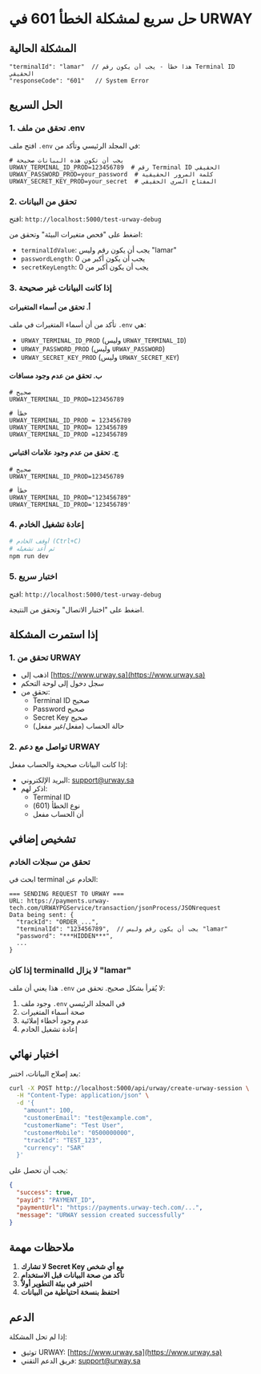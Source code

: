 # حل سريع لمشكلة الخطأ 601 في URWAY

## المشكلة الحالية
```
"terminalId": "lamar"  // هذا خطأ - يجب أن يكون رقم Terminal ID الحقيقي
"responseCode": "601"   // System Error
```

## الحل السريع

### 1. تحقق من ملف .env
افتح ملف `.env` في المجلد الرئيسي وتأكد من:

```env
# يجب أن تكون هذه البيانات صحيحة
URWAY_TERMINAL_ID_PROD=123456789  # رقم Terminal ID الحقيقي
URWAY_PASSWORD_PROD=your_password  # كلمة المرور الحقيقية
URWAY_SECRET_KEY_PROD=your_secret  # المفتاح السري الحقيقي
```

### 2. تحقق من البيانات
افتح: `http://localhost:5000/test-urway-debug`

اضغط على "فحص متغيرات البيئة" وتحقق من:
- `terminalIdValue`: يجب أن يكون رقم وليس "lamar"
- `passwordLength`: يجب أن يكون أكبر من 0
- `secretKeyLength`: يجب أن يكون أكبر من 0

### 3. إذا كانت البيانات غير صحيحة

#### أ. تحقق من أسماء المتغيرات
تأكد من أن أسماء المتغيرات في ملف `.env` هي:
- `URWAY_TERMINAL_ID_PROD` (وليس `URWAY_TERMINAL_ID`)
- `URWAY_PASSWORD_PROD` (وليس `URWAY_PASSWORD`)
- `URWAY_SECRET_KEY_PROD` (وليس `URWAY_SECRET_KEY`)

#### ب. تحقق من عدم وجود مسافات
```env
# صحيح
URWAY_TERMINAL_ID_PROD=123456789

# خطأ
URWAY_TERMINAL_ID_PROD = 123456789
URWAY_TERMINAL_ID_PROD= 123456789
URWAY_TERMINAL_ID_PROD =123456789
```

#### ج. تحقق من عدم وجود علامات اقتباس
```env
# صحيح
URWAY_TERMINAL_ID_PROD=123456789

# خطأ
URWAY_TERMINAL_ID_PROD="123456789"
URWAY_TERMINAL_ID_PROD='123456789'
```

### 4. إعادة تشغيل الخادم
```bash
# أوقف الخادم (Ctrl+C)
# ثم أعد تشغيله
npm run dev
```

### 5. اختبار سريع
افتح: `http://localhost:5000/test-urway-debug`

اضغط على "اختبار الاتصال" وتحقق من النتيجة.

## إذا استمرت المشكلة

### 1. تحقق من URWAY
- اذهب إلى [https://www.urway.sa](https://www.urway.sa)
- سجل دخول إلى لوحة التحكم
- تحقق من:
  - Terminal ID صحيح
  - Password صحيح
  - Secret Key صحيح
  - حالة الحساب (مفعل/غير مفعل)

### 2. تواصل مع دعم URWAY
إذا كانت البيانات صحيحة والحساب مفعل:
- البريد الإلكتروني: support@urway.sa
- اذكر لهم:
  - Terminal ID
  - نوع الخطأ (601)
  - أن الحساب مفعل

## تشخيص إضافي

### تحقق من سجلات الخادم
ابحث في terminal الخادم عن:
```
=== SENDING REQUEST TO URWAY ===
URL: https://payments.urway-tech.com/URWAYPGService/transaction/jsonProcess/JSONrequest
Data being sent: {
  "trackId": "ORDER_...",
  "terminalId": "123456789",  // يجب أن يكون رقم وليس "lamar"
  "password": "***HIDDEN***",
  ...
}
```

### إذا كان terminalId لا يزال "lamar"
هذا يعني أن ملف `.env` لا يُقرأ بشكل صحيح. تحقق من:
1. وجود ملف `.env` في المجلد الرئيسي
2. صحة أسماء المتغيرات
3. عدم وجود أخطاء إملائية
4. إعادة تشغيل الخادم

## اختبار نهائي

بعد إصلاح البيانات، اختبر:

```bash
curl -X POST http://localhost:5000/api/urway/create-urway-session \
  -H "Content-Type: application/json" \
  -d '{
    "amount": 100,
    "customerEmail": "test@example.com",
    "customerName": "Test User",
    "customerMobile": "0500000000",
    "trackId": "TEST_123",
    "currency": "SAR"
  }'
```

يجب أن تحصل على:
```json
{
  "success": true,
  "payid": "PAYMENT_ID",
  "paymentUrl": "https://payments.urway-tech.com/...",
  "message": "URWAY session created successfully"
}
```

## ملاحظات مهمة

1. **لا تشارك Secret Key مع أي شخص**
2. **تأكد من صحة البيانات قبل الاستخدام**
3. **اختبر في بيئة التطوير أولاً**
4. **احتفظ بنسخة احتياطية من البيانات**

## الدعم

إذا لم تحل المشكلة:
- توثيق URWAY: [https://www.urway.sa](https://www.urway.sa)
- فريق الدعم التقني: [support@urway.sa](mailto:support@urway.sa) 